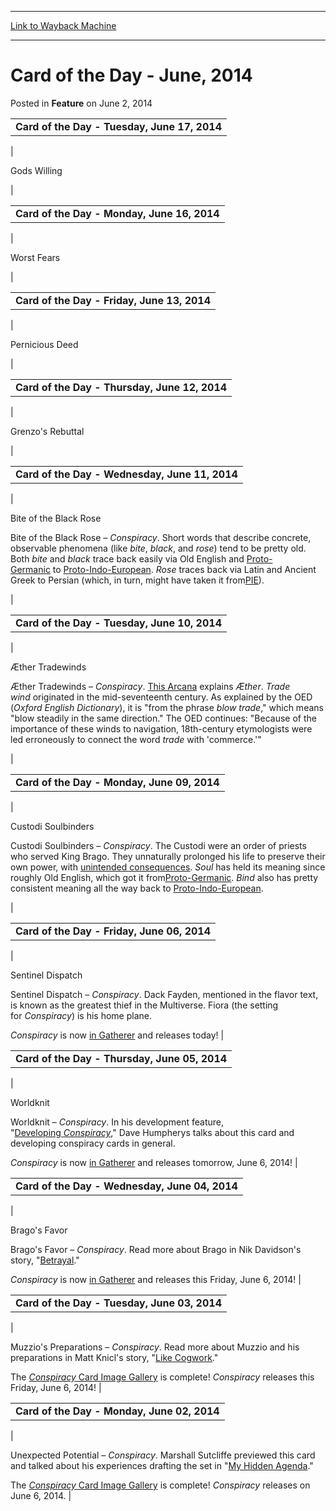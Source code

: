 
---
[Link to Wayback Machine](https://web.archive.org/web/20150420165422/http://magic.wizards.com/en/articles/archive/feature/card-day-june-2014-2014-06-02)

[_metadata_:wayback_url]:- "http://magic.wizards.com/en/articles/archive/feature/card-day-june-2014-2014-06-02"
[_metadata_:wayback_raw_url]:- "https://web.archive.org/web/20150420165422id_/http://magic.wizards.com/en/articles/archive/feature/card-day-june-2014-2014-06-02"
[_metadata_:wayback_capture_timestamp]:- "2015-04-20 16:54:22+00:00"
[_metadata_:publish_date]:- "2014-06-02"
[_metadata_:generator]:- "Drupal 7 (http://drupal.org)"
[_metadata_:description]:- "Card of the Day - Tuesday, June 17, 2014"
---


Card of the Day - June, 2014
============================



 Posted in **Feature**
 on June 2, 2014 











|  |
| --- |
| **Card of the Day - Tuesday, June 17, 2014** |
| 


Gods Willing

 |



|  |
| --- |
| **Card of the Day - Monday, June 16, 2014** |
| 


Worst Fears

 |



|  |
| --- |
| **Card of the Day - Friday, June 13, 2014** |
| 


Pernicious Deed

 |



|  |
| --- |
| **Card of the Day - Thursday, June 12, 2014** |
| 


Grenzo's Rebuttal

 |



|  |
| --- |
| **Card of the Day - Wednesday, June 11, 2014** |
| 


Bite of the Black Rose

Bite of the Black Rose – *Conspiracy*. Short words that describe concrete, observable phenomena (like *bite*, *black*, and *rose*) tend to be pretty old. Both *bite* and *black* trace back easily via Old English and [Proto-Germanic](http://en.wikipedia.org/wiki/Proto-Germanic_language) to [Proto-Indo-European](http://en.wikipedia.org/wiki/Proto-Indo-European_language). *Rose* traces back via Latin and Ancient Greek to Persian (which, in turn, might have taken it from[PIE](http://en.wikipedia.org/wiki/Proto-Indo-European_language)).

 
 |



|  |
| --- |
| **Card of the Day - Tuesday, June 10, 2014** |
| 


Æther Tradewinds

Æther Tradewinds – *Conspiracy*. [This Arcana](http://www.wizards.com/magic/magazine/article.aspx?x=mtg/daily/arcana/1455) explains *Æther*. *Trade wind* originated in the mid-seventeenth century. As explained by the OED (*Oxford English Dictionary*), it is "from the phrase *blow trade*," which means "blow steadily in the same direction." The OED continues: "Because of the importance of these winds to navigation, 18th-century etymologists were led erroneously to connect the word *trade* with 'commerce.'"

 
 |



|  |
| --- |
| **Card of the Day - Monday, June 09, 2014** |
| 


Custodi Soulbinders

Custodi Soulbinders – *Conspiracy*. The Custodi were an order of priests who served King Brago. They unnaturally prolonged his life to preserve their own power, with [unintended consequences](http://www.wizards.com/magic/magazine/article.aspx?x=mtg/daily/ur/299). *Soul* has held its meaning since roughly Old English, which got it from[Proto-Germanic](http://en.wikipedia.org/wiki/Proto-Germanic_language). *Bind* also has pretty consistent meaning all the way back to [Proto-Indo-European](http://en.wikipedia.org/wiki/Proto-Indo-European_language).

 
 |



|  |
| --- |
| **Card of the Day - Friday, June 06, 2014** |
| 


Sentinel Dispatch

Sentinel Dispatch – *Conspiracy*. Dack Fayden, mentioned in the flavor text, is known as the greatest thief in the Multiverse. Fiora (the setting for *Conspiracy*) is his home plane.

 
*Conspiracy* is now [in Gatherer](http://gatherer.wizards.com/Pages/Search/Default.aspx?output=spoiler&method=visual&action=advanced&set=+[%22Conspiracy%22]) and releases today!
 |



|  |
| --- |
| **Card of the Day - Thursday, June 05, 2014** |
| 


Worldknit

Worldknit – *Conspiracy*. In his development feature, "[Developing *Conspiracy*](http://www.wizards.com/magic/magazine/article.aspx?x=mtg/daily/feature/300b)," Dave Humpherys talks about this card and developing conspiracy cards in general.

 
*Conspiracy* is now [in Gatherer](http://gatherer.wizards.com/Pages/Search/Default.aspx?output=spoiler&method=visual&action=advanced&set=+[%22Conspiracy%22]) and releases tomorrow, June 6, 2014!
 |



|  |
| --- |
| **Card of the Day - Wednesday, June 04, 2014** |
| 


Brago's Favor


 Brago's Favor – *Conspiracy*. Read more about Brago in Nik Davidson's story, "[Betrayal](http://www.wizards.com/Magic/magazine/Article.aspx?x=mtg/daily/ur/299)."

 
*Conspiracy* is now [in Gatherer](http://gatherer.wizards.com/Pages/Search/Default.aspx?output=spoiler&method=visual&action=advanced&set=+[%22Conspiracy%22]) and releases this Friday, June 6, 2014!
 |



|  |
| --- |
| **Card of the Day - Tuesday, June 03, 2014** |
| 



 Muzzio's Preparations – *Conspiracy*. Read more about Muzzio and his preparations in Matt Knicl's story, "[Like Cogwork](http://www.wizards.com/Magic/magazine/Article.aspx?x=mtg/daily/ur/301)."

 
The [*Conspiracy* Card Image Gallery](http://www.wizards.com/magic/tcg/article.aspx?x=mtg/tcg/conspiracy/cig#) is complete! *Conspiracy* releases this Friday, June 6, 2014!
 |



|  |
| --- |
| **Card of the Day - Monday, June 02, 2014** |
| 



 Unexpected Potential – *Conspiracy*. Marshall Sutcliffe previewed this card and talked about his experiences drafting the set in "[My Hidden Agenda](http://www.wizards.com/Magic/magazine/Article.aspx?x=mtg/daily/li/300)."

 
The [*Conspiracy* Card Image Gallery](http://www.wizards.com/magic/tcg/article.aspx?x=mtg/tcg/conspiracy/cig#) is complete! *Conspiracy* releases on June 6, 2014.
 |

 




